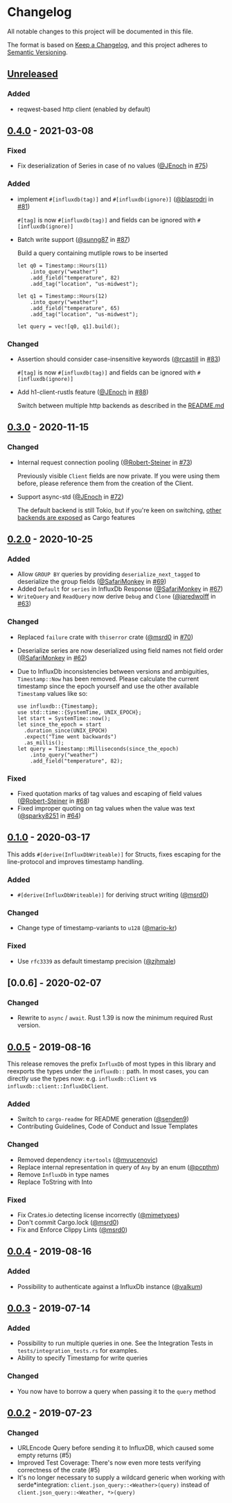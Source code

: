 # Changelog

All notable changes to this project will be documented in this file.

The format is based on [Keep a Changelog](https://keepachangelog.com/en/1.0.0/),
and this project adheres to [Semantic Versioning](https://semver.org/spec/v2.0.0.html).

## [Unreleased]

### Added

- reqwest-based http client (enabled by default)

## [0.4.0] - 2021-03-08

### Fixed

-  Fix deserialization of Series in case of no values ([@JEnoch](https://github.com/JEnoch) in [#75](https://github.com/Empty2k12/influxdb-rust/pull/75))

### Added

-  implement `#[influxdb(tag)]` and `#[influxdb(ignore)]` ([@blasrodri](https://github.com/blasrodri) in [#81](https://github.com/Empty2k12/influxdb-rust/pull/81))

    `#[tag]` is now `#[influxdb(tag)]` and fields can be ignored with `#[influxdb(ignore)]`

-  Batch write support ([@sunng87](https://github.com/sunng87) in [#87](https://github.com/Empty2k12/influxdb-rust/pull/87))

    Build a query containing mutliple rows to be inserted
    ```
    let q0 = Timestamp::Hours(11)
        .into_query("weather")
        .add_field("temperature", 82)
        .add_tag("location", "us-midwest");

    let q1 = Timestamp::Hours(12)
        .into_query("weather")
        .add_field("temperature", 65)
        .add_tag("location", "us-midwest");

    let query = vec![q0, q1].build();
    ```

### Changed

-  Assertion should consider case-insensitive keywords ([@rcastill](https://github.com/rcastill) in [#83](https://github.com/Empty2k12/influxdb-rust/pull/83))

    `#[tag]` is now `#[influxdb(tag)]` and fields can be ignored with `#[influxdb(ignore)]`

-  Add h1-client-rustls feature ([@JEnoch](https://github.com/JEnoch) in [#88](https://github.com/Empty2k12/influxdb-rust/pull/88))

    Switch between multiple http backends as described in the [README.md](README.md#Choice-of-HTTP-backend)


## [0.3.0] - 2020-11-15

### Changed

-  Internal request connection pooling ([@Robert-Steiner](https://github.com/Robert-Steiner) in [#73](https://github.com/Empty2k12/influxdb-rust/pull/73))

    Previously visible `Client` fields are now private. If you were using them before, please reference them from the creation of the Client.

-  Support async-std ([@JEnoch](https://github.com/JEnoch) in [#72](https://github.com/Empty2k12/influxdb-rust/pull/72))

    The default backend is still Tokio, but if you're keen on switching, [other backends are exposed](https://github.com/Empty2k12/influxdb-rust/blob/master/influxdb/Cargo.toml) as Cargo features

## [0.2.0] - 2020-10-25

### Added

-  Allow `GROUP BY` queries by providing `deserialize_next_tagged` to deserialize the group fields ([@SafariMonkey](https://github.com/SafariMonkey) in [#69](https://github.com/Empty2k12/influxdb-rust/pull/69))
-  Added `Default` for `series` in InfluxDb Response ([@SafariMonkey](https://github.com/SafariMonkey) in [#67](https://github.com/Empty2k12/influxdb-rust/pull/67))
- `WriteQuery` and `ReadQuery` now derive `Debug` and `Clone` ([@jaredwolff](https://github.com/jaredwolff) in [#63](https://github.com/Empty2k12/influxdb-rust/pull/63))

### Changed

-  Replaced `failure` crate with `thiserror` crate ([@msrd0](https://github.com/msrd0) in [#70](https://github.com/Empty2k12/influxdb-rust/pull/70))
-  Deserialize series are now deserialized using field names not field order ([@SafariMonkey](https://github.com/SafariMonkey) in [#62](https://github.com/Empty2k12/influxdb-rust/pull/62))
-  Due to InfluxDb inconsistencies between versions and ambiguities, `Timestamp::Now` has been removed. Please calculate the current timestamp since the epoch yourself and use the other available `Timestamp` values like so:

    ```
    use influxdb::{Timestamp};
    use std::time::{SystemTime, UNIX_EPOCH};
    let start = SystemTime::now();
    let since_the_epoch = start
      .duration_since(UNIX_EPOCH)
      .expect("Time went backwards")
      .as_millis();
    let query = Timestamp::Milliseconds(since_the_epoch)
        .into_query("weather")
        .add_field("temperature", 82);
    ```

### Fixed

-  Fixed quotation marks of tag values and escaping of field values ([@Robert-Steiner](https://github.com/Robert-Steiner) in [#68](https://github.com/Empty2k12/influxdb-rust/pull/68))
-  Fixed improper quoting on tag values when the value was text ([@sparky8251](https://github.com/sparky8251) in [#64](https://github.com/Empty2k12/influxdb-rust/pull/64))

## [0.1.0] - 2020-03-17

This adds `#[derive(InfluxDbWriteable)]` for Structs, fixes escaping for the line-protocol and improves timestamp handling.

### Added

-   `#[derive(InfluxDbWriteable)]` for deriving struct writing ([@msrd0](https://github.com/msrd0))

### Changed

-   Change type of timestamp-variants to `u128` ([@mario-kr](https://github.com/mario-kr))

### Fixed

-   Use `rfc3339` as default timestamp precision ([@zjhmale](https://github.com/zjhmale))

## [0.0.6] - 2020-02-07

### Changed

-   Rewrite to `async` / `await`. Rust 1.39 is now the minimum required Rust version.

## [0.0.5] - 2019-08-16

This release removes the prefix `InfluxDb` of most types in this library and reexports the types under the `influxdb::` path. In most cases, you can directly use the types now: e.g. `influxdb::Client` vs `influxdb::client::InfluxDbClient`.

### Added

-   Switch to `cargo-readme` for README generation ([@senden9](https://github.com/senden9))
-   Contributing Guidelines, Code of Conduct and Issue Templates

### Changed

-   Removed dependency `itertools` ([@mvucenovic](https://github.com/mvucenovic))
-   Replace internal representation in query of `Any` by an enum ([@pcpthm](https://github.com/pcpthm))
-   Remove `InfluxDb` in type names
-   Replace ToString with Into<String>

### Fixed

-   Fix Crates.io detecting license incorrectly ([@mimetypes](https://github.com/mimetypes))
-   Don't commit Cargo.lock ([@msrd0](https://github.com/msrd0))
-   Fix and Enforce Clippy Lints ([@msrd0](https://github.com/msrd0))

## [0.0.4] - 2019-08-16

### Added

-   Possibility to authenticate against a InfluxDb instance ([@valkum](https://github.com/valkum))

## [0.0.3] - 2019-07-14

### Added

-   Possibility to run multiple queries in one. See the Integration Tests in `tests/integration_tests.rs` for examples.
-   Ability to specify Timestamp for write queries

### Changed

-   You now have to borrow a query when passing it to the `query` method

## [0.0.2] - 2019-07-23

### Changed

-   URLEncode Query before sending it to InfluxDB, which caused some empty returns (#5)
-   Improved Test Coverage: There's now even more tests verifying correctness of the crate (#5)
-   It's no longer necessary to supply a wildcard generic when working with serde*integration: `client.json_query::<Weather>(query)` instead of `client.json_query::<Weather, *>(query)`

[unreleased]: https://github.com/Empty2k12/influxdb-rust/compare/v0.4.0...HEAD
[0.4.0]: https://github.com/Empty2k12/influxdb-rust/compare/v0.3.0...v0.4.0
[0.3.0]: https://github.com/Empty2k12/influxdb-rust/compare/v0.2.0...v0.3.0
[0.2.0]: https://github.com/Empty2k12/influxdb-rust/compare/v0.1.0...v0.2.0
[0.1.0]: https://github.com/Empty2k12/influxdb-rust/compare/v0.0.6...v0.1.0
[0.0.5]: https://github.com/Empty2k12/influxdb-rust/compare/v0.0.5...v0.0.6
[0.0.5]: https://github.com/Empty2k12/influxdb-rust/compare/v0.0.4...v0.0.5
[0.0.4]: https://github.com/Empty2k12/influxdb-rust/compare/v0.0.3...v0.0.4
[0.0.3]: https://github.com/Empty2k12/influxdb-rust/compare/v0.0.2...v0.0.3
[0.0.2]: https://github.com/Empty2k12/influxdb-rust/releases/tag/v0.0.2
